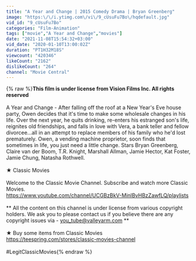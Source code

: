 ```yaml
---
title: "A Year and Change | 2015 Comedy Drama | Bryan Greenberg"
image: "https:\/\/i.ytimg.com\/vi\/9_cUsuFu7Bo\/hqdefault.jpg"
vid_id: "9_cUsuFu7Bo"
categories: "Film-Animation"
tags: ["movie","A Year and Change","movies"]
date: "2021-11-08T15:54:32+03:00"
vid_date: "2020-01-10T13:00:02Z"
duration: "PT1H32M18S"
viewcount: "420346"
likeCount: "2162"
dislikeCount: "264"
channel: "Movie Central"
---
```

{% raw %}**This film is under license from Vision Films Inc.  All rights reserved**<br /><br />A Year and Change - After falling off the roof at a New Year's Eve house party, Owen decides that it's time to make some wholesale changes in his life. Over the next year, he quits drinking, re-enters his estranged son's life, reignites old friendships, and falls in love with Vera, a bank teller and fellow divorcee...all in an attempt to replace members of his family who he'd lost prematurely. Owen, a vending machine proprietor, soon finds that sometimes in life, you just need a little change.  Stars Bryan Greenberg, Claire van der Boom, T.R. Knight, Marshall Allman, Jamie Hector, Kat Foster, Jamie Chung, Natasha Rothwell.<br /><br />★ Classic Movies <br /><br />Welcome to the Classic Movie Channel. Subscribe and watch more Classic Movies. <br /><a rel="nofollow" target="blank" href="https://www.youtube.com/channel/UCGBzBkV-MinlBvHBzZawfLQ/playlists">https://www.youtube.com/channel/UCGBzBkV-MinlBvHBzZawfLQ/playlists</a><br /><br />** All the content on this channel is under license from various copyright holders. We ask you to please contact us if you believe there are any copyright issues via - you_tube@valleyarm.com  **<br /><br />★ Buy some items from Classic Movies<br /><a rel="nofollow" target="blank" href="https://teespring.com/stores/classic-movies-channel">https://teespring.com/stores/classic-movies-channel</a><br /><br />#LegitClassicMovies{% endraw %}
